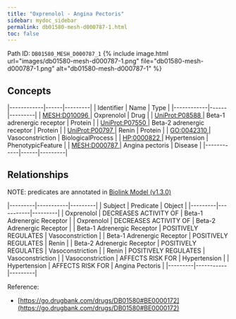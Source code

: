 ```yaml
---
title: "Oxprenolol - Angina Pectoris"
sidebar: mydoc_sidebar
permalink: db01580-mesh-d000787-1.html
toc: false 
---
```



Path ID: `DB01580_MESH_D000787_1`
{% include image.html url="images/db01580-mesh-d000787-1.png" file="db01580-mesh-d000787-1.png" alt="db01580-mesh-d000787-1" %}

## Concepts

|------------|------|---------|
| Identifier | Name | Type    |
|------------|------|---------|
| <a href="https://identifiers.org/MESH:D010096">MESH:D010096 </a> | Oxprenolol | Drug |
| <a href="https://identifiers.org/UniProt:P08588">UniProt:P08588 </a> | Beta-1 adrenergic receptor | Protein |
| <a href="https://identifiers.org/UniProt:P07550">UniProt:P07550 </a> | Beta-2 adrenergic receptor | Protein |
| <a href="https://identifiers.org/UniProt:P00797">UniProt:P00797 </a> | Renin | Protein |
| <a href="https://identifiers.org/GO:0042310">GO:0042310 </a> | Vasoconstriction | BiologicalProcess |
| <a href="https://identifiers.org/HP:0000822">HP:0000822 </a> | Hypertension | PhenotypicFeature |
| <a href="https://identifiers.org/MESH:D000787">MESH:D000787 </a> | Angina pectoris | Disease |
|------------|------|---------|

## Relationships


NOTE: predicates are annotated in <a href="https://github.com/biolink/biolink-model/releases/tag/v1.3.0">Biolink Model (v1.3.0)</a>

|---------|-----------|---------|
| Subject | Predicate | Object  |
|---------|-----------|---------|
| Oxprenolol | DECREASES ACTIVITY OF | Beta-1 Adrenergic Receptor |
| Oxprenolol | DECREASES ACTIVITY OF | Beta-2 Adrenergic Receptor |
| Beta-1 Adrenergic Receptor | POSITIVELY REGULATES | Vasoconstriction |
| Beta-1 Adrenergic Receptor | POSITIVELY REGULATES | Renin |
| Beta-2 Adrenergic Receptor | POSITIVELY REGULATES | Vasoconstriction |
| Renin | POSITIVELY REGULATES | Vasoconstriction |
| Vasoconstriction | AFFECTS RISK FOR | Hypertension |
| Hypertension | AFFECTS RISK FOR | Angina Pectoris |
|---------|-----------|---------|

Reference: 
  - [https://go.drugbank.com/drugs/DB01580#BE0000172](https://go.drugbank.com/drugs/DB01580#BE0000172)
